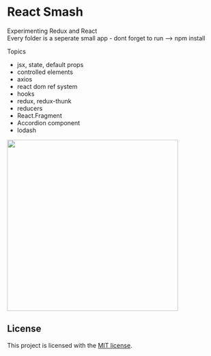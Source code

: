 # React Smash

Experimenting Redux and React
<br>
Every folder is a seperate small app - dont forget to run --> npm install

Topics
- jsx, state, default props
- controlled elements
- axios
- react dom ref system
- hooks
- redux, redux-thunk
- reducers
- React.Fragment
- Accordion component
- lodash

<img src="https://res.cloudinary.com/snapko/image/upload/c_scale,q_auto:eco,w_400/v1612384323/Github/react.jpg" width="400" />

## License

This project is licensed with the [MIT license](LICENSE).
